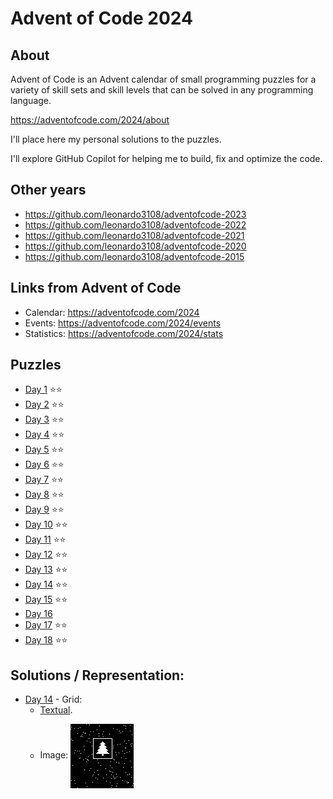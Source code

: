 # Advent of Code 2024

## About

Advent of Code is an Advent calendar of small programming puzzles for a variety of skill sets and skill levels that can be solved in any programming language.

<https://adventofcode.com/2024/about>

I'll place here my personal solutions to the puzzles.

I'll explore GitHub Copilot for helping me to build, fix and optimize the code.

## Other years

* https://github.com/leonardo3108/adventofcode-2023
* https://github.com/leonardo3108/adventofcode-2022
* https://github.com/leonardo3108/adventofcode-2021
* https://github.com/leonardo3108/adventofcode-2020
* https://github.com/leonardo3108/adventofcode-2015

## Links from Advent of Code

* Calendar: https://adventofcode.com/2024
* Events: https://adventofcode.com/2024/events
* Statistics: https://adventofcode.com/2024/stats

## Puzzles

* [Day 1](./day-01/Program.cs) ⭐⭐
* [Day 2](./day-02/Program.cs) ⭐⭐
* [Day 3](./day-03/Program.cs) ⭐⭐
* [Day 4](./day-04/Program.cs) ⭐⭐
* [Day 5](./day-05/Program.cs) ⭐⭐
* [Day 6](./day-06/Program.cs) ⭐⭐
* [Day 7](./day-07/Program.cs) ⭐⭐
* [Day 8](./day-08/Program.cs) ⭐⭐
* [Day 9](./day-09/Program.cs) ⭐⭐
* [Day 10](./day-10/Program.cs) ⭐⭐
* [Day 11](./day-11/Program.cs) ⭐⭐
* [Day 12](./day-12/Program.cs) ⭐⭐
* [Day 13](./day-13/Program.cs) ⭐⭐
* [Day 14](./day-14/Program.cs) ⭐⭐
* [Day 15](./day-15/Program.cs) ⭐⭐
* [Day 16](./day-16/Program.cs)
* [Day 17](./day-17/Program.cs) ⭐⭐
* [Day 18](./day-18/Program.cs) ⭐⭐

## Solutions / Representation:
* [Day 14](./day-14/Program.cs) - Grid:
  * [Textual](./day-14/07093.txt).
  * <p>Image: <img align="center" src="./day-14/07093.jpg" /></p>
